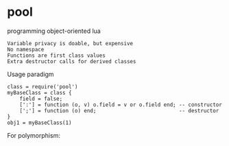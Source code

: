 # pool
programming object-oriented lua

    Variable privacy is doable, but expensive
    No namespace
    Functions are first class values
    Extra destructor calls for derived classes
    
Usage paradigm

    class = require('pool')
    myBaseClass = class {
        field = false;
        [':'] = function (o, v) o.field = v or o.field end; -- constructor
        [';'] = function (o) end;                           -- destructor
    }
    obj1 = myBaseClass(1)
    
For polymorphism:
